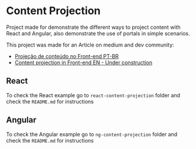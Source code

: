 # Content Projection

Project made for demonstrate the different ways to project content with React and Angular, also demonstrate the use of portals in simple scenarios. 

This project was made for an Article on medium and dev community:

- [Projeção de conteúdo no Front-end PT-BR](https://medium.com/@guilhermegules/proje%C3%A7%C3%A3o-de-conte%C3%BAdo-no-front-end-ac92d7d9a558)
- [Content projection in Front-end EN - Under construction]()

## React

To check the React example go to `react-content-projection` folder and check the `README.md` for instructions

## Angular

To check the Angular example go to `ng-content-projection` folder and check the `README.md` for instructions
